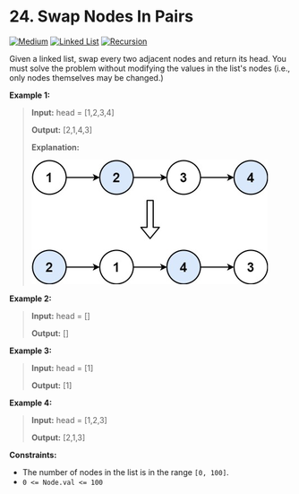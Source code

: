 # 24. Swap Nodes In Pairs

[![Medium](https://img.shields.io/badge/Medium-916f31)](#)
[![Linked List](https://img.shields.io/badge/Linked_List-302f33)](#)
[![Recursion](https://img.shields.io/badge/Recursion-302f33)](#)


Given a linked list, swap every two adjacent nodes and return its
head. You must solve the problem without modifying the values in the
list's nodes (i.e., only nodes themselves may be changed.)

**Example 1:**

> **Input:** head = [1,2,3,4]
>
> **Output:** [2,1,4,3]
>
> **Explanation:**
>
> ![example 1](./example-01.jpg)

**Example 2:**

> **Input:** head = []
>
> **Output:** []

**Example 3:**

> **Input:** head = [1]
>
> **Output:** [1]

**Example 4:**

> **Input:** head = [1,2,3]
>
> **Output:** [2,1,3]

**Constraints:**

- The number of nodes in the list is in the range `[0, 100]`.
- `0 <= Node.val <= 100`
